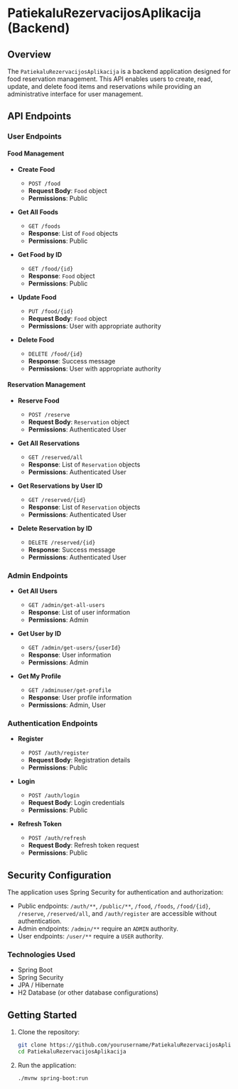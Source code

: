 # PatiekaluRezervacijosAplikacija (Backend)

## Overview

The `PatiekaluRezervacijosAplikacija` is a backend application designed for food reservation management. This API enables users to create, read, update, and delete food items and reservations while providing an administrative interface for user management.

## API Endpoints

### User Endpoints

#### Food Management

- **Create Food**
  - `POST /food`
  - **Request Body**: `Food` object
  - **Permissions**: Public

- **Get All Foods**
  - `GET /foods`
  - **Response**: List of `Food` objects
  - **Permissions**: Public

- **Get Food by ID**
  - `GET /food/{id}`
  - **Response**: `Food` object
  - **Permissions**: Public

- **Update Food**
  - `PUT /food/{id}`
  - **Request Body**: `Food` object
  - **Permissions**: User with appropriate authority

- **Delete Food**
  - `DELETE /food/{id}`
  - **Response**: Success message
  - **Permissions**: User with appropriate authority

#### Reservation Management

- **Reserve Food**
  - `POST /reserve`
  - **Request Body**: `Reservation` object
  - **Permissions**: Authenticated User

- **Get All Reservations**
  - `GET /reserved/all`
  - **Response**: List of `Reservation` objects
  - **Permissions**: Authenticated User

- **Get Reservations by User ID**
  - `GET /reserved/{id}`
  - **Response**: List of `Reservation` objects
  - **Permissions**: Authenticated User

- **Delete Reservation by ID**
  - `DELETE /reserved/{id}`
  - **Response**: Success message
  - **Permissions**: Authenticated User

### Admin Endpoints

- **Get All Users**
  - `GET /admin/get-all-users`
  - **Response**: List of user information
  - **Permissions**: Admin

- **Get User by ID**
  - `GET /admin/get-users/{userId}`
  - **Response**: User information
  - **Permissions**: Admin

- **Get My Profile**
  - `GET /adminuser/get-profile`
  - **Response**: User profile information
  - **Permissions**: Admin, User

### Authentication Endpoints

- **Register**
  - `POST /auth/register`
  - **Request Body**: Registration details
  - **Permissions**: Public

- **Login**
  - `POST /auth/login`
  - **Request Body**: Login credentials
  - **Permissions**: Public

- **Refresh Token**
  - `POST /auth/refresh`
  - **Request Body**: Refresh token request
  - **Permissions**: Public

## Security Configuration

The application uses Spring Security for authentication and authorization:

- Public endpoints: `/auth/**`, `/public/**`, `/food`, `/foods`, `/food/{id}`, `/reserve`, `/reserved/all`, and `/auth/register` are accessible without authentication.
- Admin endpoints: `/admin/**` require an `ADMIN` authority.
- User endpoints: `/user/**` require a `USER` authority.

### Technologies Used

- Spring Boot
- Spring Security
- JPA / Hibernate
- H2 Database (or other database configurations)

## Getting Started

1. Clone the repository:
   ```bash
   git clone https://github.com/yourusername/PatiekaluRezervacijosAplikacija.git
   cd PatiekaluRezervacijosAplikacija

2. Run the application:
   ```bash
   ./mvnw spring-boot:run
